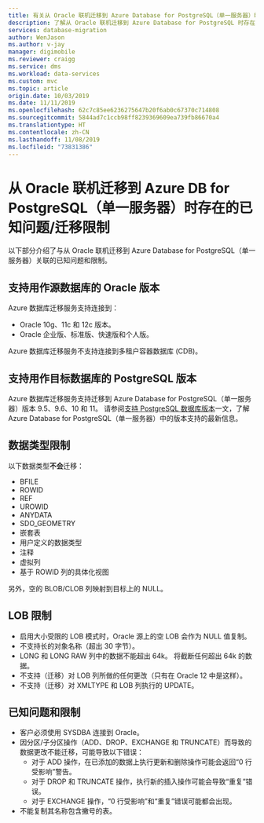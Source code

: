 ```yaml
---
title: 有关从 Oracle 联机迁移到 Azure Database for PostgreSQL（单一服务器）时存在的已知问题/迁移限制的文章 | Microsoft Docs
description: 了解从 Oracle 联机迁移到 Azure Database for PostgreSQL 时存在的已知问题/迁移限制。
services: database-migration
author: WenJason
ms.author: v-jay
manager: digimobile
ms.reviewer: craigg
ms.service: dms
ms.workload: data-services
ms.custom: mvc
ms.topic: article
origin.date: 10/03/2019
ms.date: 11/11/2019
ms.openlocfilehash: 62c7c85ee6236275647b20f6ab0c67370c714808
ms.sourcegitcommit: 5844ad7c1ccb98ff8239369609ea739fb86670a4
ms.translationtype: HT
ms.contentlocale: zh-CN
ms.lasthandoff: 11/08/2019
ms.locfileid: "73831386"
---
```

# <a name="known-issuesmigration-limitations-with-online-migrations-from-oracle-to-azure-db-for-postgresql-single-server"></a>从 Oracle 联机迁移到 Azure DB for PostgreSQL（单一服务器）时存在的已知问题/迁移限制

以下部分介绍了与从 Oracle 联机迁移到 Azure Database for PostgreSQL（单一服务器）关联的已知问题和限制。

## <a name="oracle-versions-supported-as-a-source-database"></a>支持用作源数据库的 Oracle 版本

Azure 数据库迁移服务支持连接到：

- Oracle 10g、11c 和 12c 版本。
- Oracle 企业版、标准版、快速版和个人版。

Azure 数据库迁移服务不支持连接到多租户容器数据库 (CDB)。

## <a name="postgresql-versions-supported-as-a-target-database"></a>支持用作目标数据库的 PostgreSQL 版本

Azure 数据库迁移服务支持迁移到 Azure Database for PostgreSQL（单一服务器）版本 9.5、9.6、10 和 11。 请参阅[支持 PostgreSQL 数据库版本](/postgresql/concepts-supported-versions)一文，了解 Azure Database for PostgreSQL（单一服务器）中的版本支持的最新信息。

## <a name="datatype-limitations"></a>数据类型限制

以下数据类型**不会**迁移：

- BFILE
- ROWID
- REF
- UROWID
- ANYDATA
- SDO_GEOMETRY
- 嵌套表
- 用户定义的数据类型
- 注释
- 虚拟列
- 基于 ROWID 列的具体化视图

另外，空的 BLOB/CLOB 列映射到目标上的 NULL。

## <a name="lob-limitations"></a>LOB 限制

- 启用大小受限的 LOB 模式时，Oracle 源上的空 LOB 会作为 NULL 值复制。
- 不支持长的对象名称（超出 30 字节）。
- LONG 和 LONG RAW 列中的数据不能超出 64k。 将截断任何超出 64k 的数据。
- 不支持（迁移）对 LOB 列所做的任何更改（只有在 Oracle 12 中是这样）。
- 不支持（迁移）对 XMLTYPE 和 LOB 列执行的 UPDATE。

## <a name="known-issues-and-limitations"></a>已知问题和限制

- 客户必须使用 SYSDBA 连接到 Oracle。
- 因分区/子分区操作（ADD、DROP、EXCHANGE 和 TRUNCATE）而导致的数据更改不能迁移，可能导致以下错误：
  - 对于 ADD 操作，在已添加的数据上执行更新和删除操作可能会返回“0 行受影响”警告。
  - 对于 DROP 和 TRUNCATE 操作，执行新的插入操作可能会导致“重复”错误。
  - 对于 EXCHANGE 操作，“0 行受影响”和“重复”错误可能都会出现。
- 不能复制其名称包含撇号的表。
